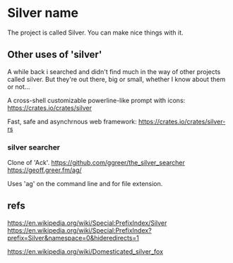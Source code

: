 Silver name
===========

The project is called Silver.
You can make nice things with it.




Other uses of 'silver'
----------------------
A while back i searched and didn't find much in the way of other projects called silver.
But they're out there, big or small, whether I know about them or not...



A cross-shell customizable powerline-like prompt with icons:
	https://crates.io/crates/silver


Fast, safe and asynchrnous web framework:
	https://crates.io/crates/silver-rs


### silver searcher

Clone of 'Ack'.
https://github.com/ggreer/the_silver_searcher
https://geoff.greer.fm/ag/

Uses 'ag' on the command line and for file extension.






refs
----
https://en.wikipedia.org/wiki/Special:PrefixIndex/Silver
https://en.wikipedia.org/wiki/Special:PrefixIndex?prefix=Silver&namespace=0&hideredirects=1

https://en.wikipedia.org/wiki/Domesticated_silver_fox